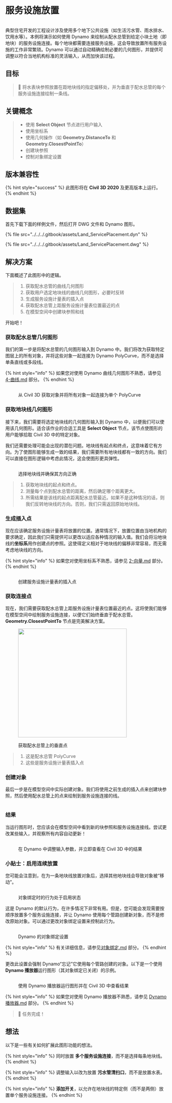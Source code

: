 # 服务设施放置

<figure><img src="../../../.gitbook/assets/Land_ServicePlacement_Dynamo (1).gif" alt=""><figcaption></figcaption></figure>

典型住宅开发的工程设计涉及使用多个地下公共设施（如生活污水管、雨水排水、饮用水等）。本例将演示如何使用 Dynamo 来绘制从配水总管到给定小块土地（即地块）的服务设施连接。每个地块都需要连接服务设施，这会导致放置所有服务设施的工作非常繁琐。Dynamo 可以通过自动精确绘制必要的几何图形，并提供可调整以符合当地机构标准的灵活输入，从而加快该过程。

## 目标

> :dart: 将水表块参照放置在距地块线的指定偏移处，并为垂直于配水总管的每个服务设施连接绘制一条线。

## 关键概念

> * 使用 **Select Object** 节点进行用户输入
> * 使用坐标系
> * 使用几何操作（如 **Geometry.DistanceTo** 和 **Geometry.ClosestPointTo**）
> * 创建块参照
> * 控制对象绑定设置

## 版本兼容性

{% hint style="success" %} 此图形将在 **Civil 3D 2020** 及更高版本上运行。 
{% endhint %} 

## 数据集

首先下载下面的样例文件，然后打开 DWG 文件和 Dynamo 图形。

{% file src="../../../.gitbook/assets/Land_ServicePlacement.dyn" %}

{% file src="../../../.gitbook/assets/Land_ServicePlacement.dwg" %}

## 解决方案

下面概述了此图形中的逻辑。

> 1. 获取配水总管的曲线几何图形
> 2. 获取用户选定地块线的曲线几何图形，必要时反转
> 3. 生成服务设施计量表的插入点
> 4. 获取配水总管上距服务设施计量表位置最近的点
> 5. 在模型空间中创建块参照和线

开始吧！

### 获取配水总管几何图形

我们的第一步是将配水总管的几何图形输入到 Dynamo 中。我们将改为获取特定图层上的所有对象，并将这些对象一起连接为 Dynamo PolyCurve，而不是选择单条直线或多段线。

{% hint style="info" %}
 如果您对使用 Dynamo 曲线几何图形不熟悉，请参见 [4-曲线.md](../../../5\_essential\_nodes\_and\_concepts/5-2\_geometry-for-computational-design/4-curves.md "mention") 部分。 
{% endhint %} 

<figure><img src="../../../.gitbook/assets/Land_ServicePlacement_DistributionMain (1).png" alt=""><figcaption><p>从 Civil 3D 获取对象并将所有对象一起连接为单个 PolyCurve</p></figcaption></figure>

### 获取地块线几何图形

接下来，我们需要将选定地块线的几何图形输入到 Dynamo 中，以便我们可以使用该几何图形。适合该作业的合适工具是 **Select Object** 节点，该节点使图形的用户能够拾取 Civil 3D 中的特定对象。

我们还需要处理可能会出现的潜在问题。地块线有起点和终点，这意味着它有方向。为了使图形能够生成一致的结果，我们需要所有地块线都有一致的方向。我们可以直接在图形逻辑中考虑此情况，这会使图形更具弹性。

<figure><img src="../../../.gitbook/assets/Land_ServicePlacement_Selection (2).png" alt=""><figcaption><p>选择地块线并确保其方向正确</p></figcaption></figure>

> 1. 获取地块线的起点和终点。
> 2. 测量每个点到配水总管的距离，然后确定哪个距离更大。
> 3. 所需结果是该线的起点距离配水总管最近。如果不是这种情况的话，则我们反转地块线的方向。否则，我们只需返回原始地块线。

### 生成插入点

现在应该确定服务设施计量表将放置的位置。通常情况下，放置位置由当地机构的要求确定，因此我们只需提供可以更改以适应各种情况的输入值。我们会将沿地块线的**坐标系**用作创建点的参照。这使得定义相对于地块线的偏移非常容易，而无需考虑地块线的方向。

{% hint style="info" %}
 如果您对使用坐标系不熟悉，请参见 [2-向量.md](../../../5\_essential\_nodes\_and\_concepts/5-2\_geometry-for-computational-design/2-vectors.md "mention") 部分。 
{% endhint %} 

<figure><img src="../../../.gitbook/assets/Land_ServicePlacement_InsertionPoints.png" alt=""><figcaption><p>创建服务设施计量表的插入点</p></figcaption></figure>

### 获取连接点

现在，我们需要获取配水总管上距服务设施计量表位置最近的点。这将使我们能够在模型空间中绘制服务设施连接，以便它们始终垂直于配水总管。**Geometry.ClosestPointTo** 节点是完美解决方案。

<figure><img src="../../../.gitbook/assets/Land_ServicePlacement_GetPerpendicularPoints (1).png" alt="" width="339"><figcaption><p>获取配水总管上的垂直点</p></figcaption></figure>

> 1. 这是配水总管 PolyCurve
> 2. 这些是服务设施计量表插入点

### 创建对象

最后一步是在模型空间中实际创建对象。我们将使用之前生成的插入点来创建块参照，然后使用配水总管上的点来绘制到服务设施连接的线。

<figure><img src="../../../.gitbook/assets/Land_ServicePlacement_CreateObjects.png" alt=""><figcaption></figcaption></figure>

### 结果

当运行图形时，您应该会在模型空间中看到新的块参照和服务设施连接线。尝试更改某些输入，并观察所有内容自动更新！

<figure><img src="../../../.gitbook/assets/Land_ServicePlacement_Dynamo (1).gif" alt=""><figcaption><p>在 Dynamo 中调整输入参数，并立即查看在 Civil 3D 中的结果</p></figcaption></figure>

### 小贴士：启用连续放置

您可能会注意到，在为一条地块线放置对象后，选择其他地块线会导致对象被“移动”。

<figure><img src="../../../.gitbook/assets/Land_ServicePlacement_Binding.gif" alt=""><figcaption><p>对象绑定时的行为处于启用状态</p></figcaption></figure>

这是 Dynamo 的默认行为，在许多情况下非常有用。但是，您可能会发现需要按顺序放置多个服务设施连接，并让 Dynamo 使用每个管路创建新对象，而不是修改原始对象。可以通过更改对象绑定设置来控制此行为。

<figure><img src="../../../.gitbook/assets/Land_ServicePlacement_BindingSettings.png" alt=""><figcaption><p>Dynamo 的对象绑定设置</p></figcaption></figure>

{% hint style="info" %}
 有关详细信息，请参见[对象绑定.md](../../advanced-topics/object-binding.md "mention") 部分。 
{% endhint %} 

更改此设置会强制 Dynamo“忘记”它使用每个管路创建的对象。以下是一个使用 **Dynamo 播放器**运行图形（其对象绑定已关闭）的示例。

<figure><img src="../../../.gitbook/assets/Land_ServicePlacement_Player (2).gif" alt=""><figcaption><p>使用 Dynamo 播放器运行图形并在 Civil 3D 中查看结果</p></figcaption></figure>

{% hint style="info" %}
 如果您对使用 Dynamo 播放器不熟悉，请参见 [Dynamo 播放器.md](../../dynamo-player.md "mention") 部分。 
{% endhint %} 

> :tada: 任务完成！

## 想法

以下是一些有关如何扩展此图形功能的想法。

{% hint style="info" %}
 同时放置 **多个服务设施连接**，而不是选择每条地块线。 
{% endhint %} 

{% hint style="info" %}
 调整输入以改为放置 **污水管清扫口**，而不是放置水表。 
{% endhint %} 

{% hint style="info" %}
 **添加开关**，以允许在地块线的特定侧（而不是两侧）放置单个服务设施连接。 
{% endhint %} 
